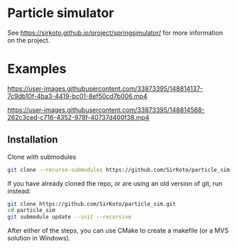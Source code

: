 # Particle simulator
See https://sirkoto.github.io/project/springsimulator/ for more information on the project.

# Examples

https://user-images.githubusercontent.com/33873395/148814137-7c9db10f-4ba3-4419-bc01-8ef50cd7b006.mp4


https://user-images.githubusercontent.com/33873395/148814568-262c3ced-c716-4352-978f-40737d400f38.mp4


## Installation
Clone with submodules
```bash
git clone --recurse-submodules https://github.com/SirKoto/particle_sim.git
```
If you have already cloned the repo, or are using an old version of git, run instead:
```bash
git clone https://github.com/SirKoto/particle_sim.git
cd particle_sim
git submodule update --init --recursive
```

After either of the steps, you can use CMake to create a makefile (or a MVS solution in Windows).
